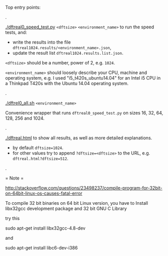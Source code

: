 Top entry points:

.

[./dftreal0_speed_test.py](dftreal0_speed_test.py) `<dftsize>` `<environment_name>` to run the speed tests, and:
 * write the results into the file `dftreal1024.results/<environment_name>.json`,
 * update the result list `dftreal1024.results.list.json`.

`<dftsize>` should be a number, power of 2, e.g. `1024`.

`<environment_name>` should loosely describe your CPU, machine and operating system, e.g. I used "i5_t420s_ubuntu14.04" for an Intel i5 CPU in a Thinkpad T420s with the Ubuntu 14.04 operating system.

.

[./dftrel0_all.sh](dftrel0_all.sh) `<environment_name>`

Convenience wrapper that runs `dftreal0_speed_test.py` on sizes 16, 32, 64, 128, 256 and 1024.

.

[./dftreal.html](dftreal.html) to show all results, as well as more detailed explanations.
 * by default `dftsize=1024`.
 * for other values try to append `?dftsize=<dftsize>` to the URL, e.g. `dftreal.html?dftsize=512`.

.

= Note =

http://stackoverflow.com/questions/23498237/compile-program-for-32bit-on-64bit-linux-os-causes-fatal-error



To compile 32 bit binaries on 64 bit Linux version, you have to Install libx32gcc development package and 32 bit GNU C Library

try this

sudo apt-get install libx32gcc-4.8-dev

and

sudo apt-get install libc6-dev-i386


